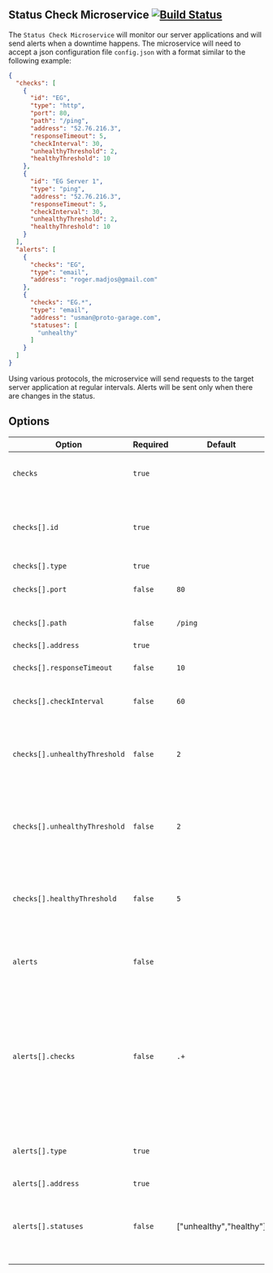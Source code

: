 Status Check Microservice [![Build Status](https://travis-ci.org/kugtong33/status-check.svg?branch=master)](https://travis-ci.org/kugtong33/status-check)
-------------------------

The `Status Check Microservice` will monitor our server applications and will send alerts when a downtime happens. The microservice will need to accept a json configuration file `config.json` with a format similar to the following example:

```json
{
  "checks": [
    {
      "id": "EG",
      "type": "http",
      "port": 80,
      "path": "/ping",
      "address": "52.76.216.3",
      "responseTimeout": 5,
      "checkInterval": 30,
      "unhealthyThreshold": 2,
      "healthyThreshold": 10
    },
    {
      "id": "EG Server 1",
      "type": "ping",
      "address": "52.76.216.3",
      "responseTimeout": 5,
      "checkInterval": 30,
      "unhealthyThreshold": 2,
      "healthyThreshold": 10
    }
  ],
  "alerts": [
    {
      "checks": "EG",
      "type": "email",
      "address": "roger.madjos@gmail.com"
    },
    {
      "checks": "EG.*",
      "type": "email",
      "address": "usman@proto-garage.com",
      "statuses": [
        "unhealthy"
      ]
    }
  ]
}
```

Using various protocols, the microservice will send requests to the target server application at regular intervals. Alerts will be sent only when there are changes in the status.

## Options
| Option | Required | Default | Type | Choices | Description |
| --- | --- | --- | --- | --- | --- |
| `checks` | `true` | | `array` | | Collection of status check instances |
| `checks[].id` | `true` | | `string` | | String that uniquely identifies the status check instance |
| `checks[].type` | `true` | | `string` | `http` `ping`| |
| `checks[].port` | `false` | `80` | `integer` | | Only accepted if type is `http` |
| `checks[].path` | `false` | `/ping` | `string` | | Only accepted if type is `http` |
| `checks[].address` | `true` | | `string` | | |
| `checks[].responseTimeout` | `false` | `10` | `integer` | | Request response timeout |
| `checks[].checkInterval` | `false` | `60` | `integer` | | Interval between requests |
| `checks[].unhealthyThreshold` | `false` | `2` | `integer` | | Number of failed requests before status changes to `unhealthy` |
| `checks[].unhealthyThreshold` | `false` | `2` | `integer` | | Number of failed checks before status changes to `unhealthy` |
| `checks[].healthyThreshold` | `false` | `5` | `integer` | | Number of successful checks before status changes to `healthy` |
| `alerts` | `false` | | `array` | | Collection of alerts to be sent when status changes |
| `alerts[].checks` | `false` | `.+` | `string` | | Regular Expression used to match `checks[].id`. All check instances with matching ids will be associated with the alert |
| `alerts[].type` | `true` | | `string` | `email` | Alert type. More choices will be added in the future |
| `alerts[].address` | `true` | | `string` | | |
| `alerts[].statuses` | `false` | ["unhealthy","healthy"] | `array` | `healthy`, `unhealthy` | Send alert only when status changes into the ones specified |
